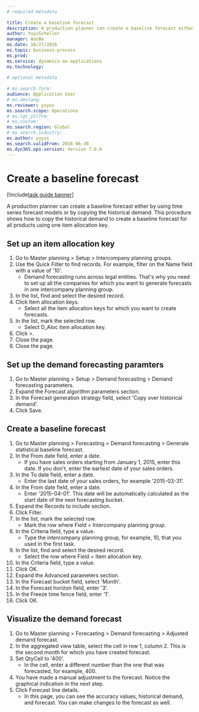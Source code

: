 ```yaml
--- 
# required metadata 
 
title: Create a baseline forecast
description: A production planner can create a baseline forecast either by using time series forecast models or by copying the historical demand. 
author: YuyuScheller
manager: AnnBe 
ms.date: 10/27/2016
ms.topic: business-process 
ms.prod:  
ms.service: dynamics-ax-applications 
ms.technology:  
 
# optional metadata 
 
# ms.search.form:   
audience: Application User 
# ms.devlang:  
ms.reviewer: yuyus
ms.search.scope: Operations 
# ms.tgt_pltfrm:  
# ms.custom:  
ms.search.region: Global
# ms.search.industry: 
ms.author: yuyus
ms.search.validFrom: 2016-06-30 
ms.dyn365.ops.version: Version 7.0.0 
---
```

# Create a baseline forecast

[!include[task guide banner](../../includes/task-guide-banner.md)]

A production planner can create a baseline forecast either by using time series forecast models or by copying the historical demand. This procedure shows how to copy the historical demand to create a baseline forecast for all products using one item allocation key. 


## Set up an item allocation key
1. Go to Master planning > Setup > Intercompany planning groups.
2. Use the Quick Filter to find records. For example, filter on the Name field with a value of '10'.
    * Demand forecasting runs across legal entities. That's why you need to set up all the companies for which you want to generate forecasts in one intercompany planning group.  
3. In the list, find and select the desired record.
4. Click Item allocation keys.
    * Select all the item allocation keys for which you want to create forecasts.  
5. In the list, mark the selected row.
    * Select D_Aloc item allocation key.  
6. Click >.
7. Close the page.
8. Close the page.

## Set up the demand forecasting paramters
1. Go to Master planning > Setup > Demand forecasting > Demand forecasting parameters.
2. Expand the Forecast algorithm parameters section.
3. In the Forecast generation strategy field, select 'Copy over historical demand'.
4. Click Save.

## Create a baseline forecast
1. Go to Master planning > Forecasting > Demand forecasting > Generate statistical baseline forecast.
2. In the From date field, enter a date.
    * If you have sales orders starting from January 1, 2015, enter this date. If you don't, enter the earliest date of your sales orders.  
3. In the To date field, enter a date.
    * Enter the last date of your sales orders, for example '2015-03-31'.  
4. In the From date field, enter a date.
    * Enter '2015-04-01'. This date will be automatically calculated as the start date of the next forecasting bucket.  
5. Expand the Records to include section.
6. Click Filter.
7. In the list, mark the selected row.
    * Mark the row where Field = Intercompany planning group.  
8. In the Criteria field, type a value.
    * Type the intercompany planning group, for example, 10, that you used in the first task.  
9. In the list, find and select the desired record.
    * Select the row where Field = Item allocation key.  
10. In the Criteria field, type a value.
11. Click OK.
12. Expand the Advanced parameters section.
13. In the Forecast bucket field, select 'Month'.
14. In the Forecast horizon field, enter '3'.
15. In the Freeze time fence field, enter '1'.
16. Click OK.

## Visualize the demand forecast
1. Go to Master planning > Forecasting > Demand forecasting > Adjusted demand forecast.
2. In the aggregated view table, select the cell in row 1, column 2. This is the second month for which you have created forecast.
3. Set QtyCell to '400'.
    * In the cell, enter a different number than the one that was forecasted, for example, 400.  
4. You have made a manual adjustment to the forecast. Notice the graphical indication in the next step.
5. Click Forecast line details.
    * In this page, you can see the accuracy values, historical demand, and forecast. You can make changes to the forecast as well.  

